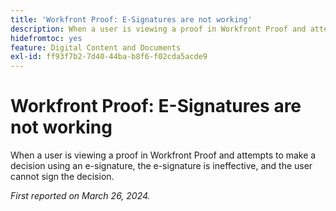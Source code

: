 ```yaml
---
title: 'Workfront Proof: E-Signatures are not working'
description: When a user is viewing a proof in Workfront Proof and attempts to make a decision using an e-signature, the e-signature is ineffective, and the user cannot sign the decision.
hidefromtoc: yes
feature: Digital Content and Documents
exl-id: ff93f7b2-7d40-44ba-b8f6-f02cda5acde9
---
```

# Workfront Proof: E-Signatures are not working


<!-- 
>[!NOTE]
>
>This issue was fixed on April 5, 2024.

-->

<!--wf. wfp-->

When a user is viewing a proof in Workfront Proof and attempts to make a decision using an e-signature, the e-signature is ineffective, and the user cannot sign the decision.

_First reported on March 26, 2024._
